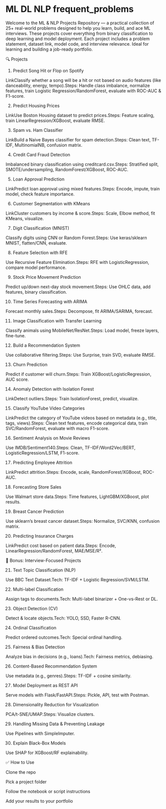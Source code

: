 # ML DL NLP frequent_problems

Welcome to the ML & NLP Projects Repository — a practical collection of 25+ real-world problems designed to help you learn, build, and ace ML interviews. These projects cover everything from binary classification to deep learning and model deployment. Each project includes a problem statement, dataset link, model code, and interview relevance. Ideal for learning and building a job-ready portfolio.


<!-- 
  🚧 I am currently in the process of adding projects to this repository. 
  ⏳ It will take some time for all projects to be included. 
  🔄 Please check back for updates! 
-->

🔍 Projects

1. Predict Song Hit or Flop on Spotify

LinkClassify whether a song will be a hit or not based on audio features (like danceability, energy, tempo).Steps: Handle class imbalance, normalize features, train Logistic Regression/RandomForest, evaluate with ROC-AUC & F1-score.

2. Predict Housing Prices

LinkUse Boston Housing dataset to predict prices.Steps: Feature scaling, train LinearRegression/XGBoost, evaluate RMSE.

3. Spam vs. Ham Classifier

LinkBuild a Naive Bayes classifier for spam detection.Steps: Clean text, TF-IDF, MultinomialNB, confusion matrix.

4. Credit Card Fraud Detection

Imbalanced binary classification using creditcard.csv.Steps: Stratified split, SMOTE/undersampling, RandomForest/XGBoost, ROC-AUC.

5. Loan Approval Prediction

LinkPredict loan approval using mixed features.Steps: Encode, impute, train model, check feature importance.

6. Customer Segmentation with KMeans

LinkCluster customers by income & score.Steps: Scale, Elbow method, fit KMeans, visualize.

7. Digit Classification (MNIST)

Classify digits using CNN or Random Forest.Steps: Use keras/sklearn MNIST, flatten/CNN, evaluate.

8. Feature Selection with RFE

Use Recursive Feature Elimination.Steps: RFE with LogisticRegression, compare model performance.

9. Stock Price Movement Prediction

Predict up/down next-day stock movement.Steps: Use OHLC data, add features, binary classification.

10. Time Series Forecasting with ARIMA

Forecast monthly sales.Steps: Decompose, fit ARIMA/SARIMA, forecast.

11. Image Classification with Transfer Learning

Classify animals using MobileNet/ResNet.Steps: Load model, freeze layers, fine-tune.

12. Build a Recommendation System

Use collaborative filtering.Steps: Use Surprise, train SVD, evaluate RMSE.

13. Churn Prediction

Predict if customer will churn.Steps: Train XGBoost/LogisticRegression, AUC score.

14. Anomaly Detection with Isolation Forest

LinkDetect outliers.Steps: Train IsolationForest, predict, visualize.

15. Classify YouTube Video Categories

LinkPredict the category of YouTube videos based on metadata (e.g., title, tags, views).Steps: Clean text features, encode categorical data, train SVC/RandomForest, evaluate with macro F1-score.

16. Sentiment Analysis on Movie Reviews

Use IMDB/Sentiment140.Steps: Clean, TF-IDF/Word2Vec/BERT, LogisticRegression/LSTM, F1-score.

17. Predicting Employee Attrition

LinkPredict attrition.Steps: Encode, scale, RandomForest/XGBoost, ROC-AUC.

18. Forecasting Store Sales

Use Walmart store data.Steps: Time features, LightGBM/XGBoost, plot results.

19. Breast Cancer Prediction

Use sklearn’s breast cancer dataset.Steps: Normalize, SVC/KNN, confusion matrix.

20. Predicting Insurance Charges

LinkPredict cost based on patient data.Steps: Encode, LinearRegression/RandomForest, MAE/MSE/R².

🧠 Bonus: Interview-Focused Projects

21. Text Topic Classification (NLP)

Use BBC Text Dataset.Tech: TF-IDF + Logistic Regression/SVM/LSTM.

22. Multi-label Classification

Assign tags to documents.Tech: Multi-label binarizer + One-vs-Rest or DL.

23. Object Detection (CV)

Detect & locate objects.Tech: YOLO, SSD, Faster R-CNN.

24. Ordinal Classification

Predict ordered outcomes.Tech: Special ordinal handling.

25. Fairness & Bias Detection

Analyze bias in decisions (e.g., loans).Tech: Fairness metrics, debiasing.

26. Content-Based Recommendation System

Use metadata (e.g., genres).Steps: TF-IDF + cosine similarity.

27. Model Deployment as REST API

Serve models with Flask/FastAPI.Steps: Pickle, API, test with Postman.

28. Dimensionality Reduction for Visualization

PCA/t-SNE/UMAP.Steps: Visualize clusters.

29. Handling Missing Data & Preventing Leakage

Use Pipelines with SimpleImputer.

30. Explain Black-Box Models

Use SHAP for XGBoost/RF explainability.

✅ How to Use

Clone the repo

Pick a project folder

Follow the notebook or script instructions

Add your results to your portfolio
